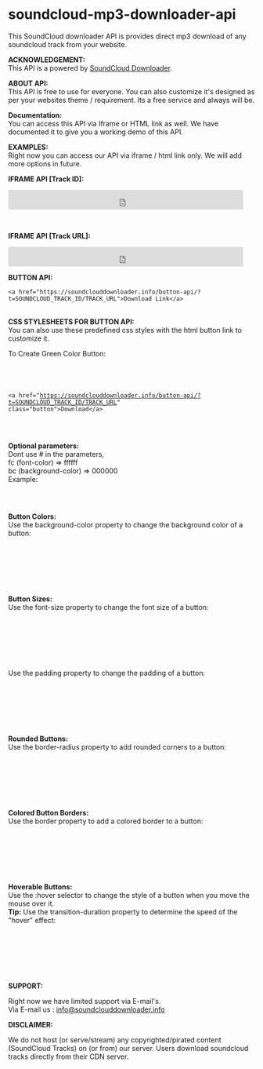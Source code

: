 # soundcloud-mp3-downloader-api
This SoundCloud downloader API is provides direct mp3 download of any soundcloud track from your website.
<br>

<p><b>ACKNOWLEDGEMENT:</b> <br>
This API is a powered by
<a href="https://soundclouddownloader.info/" title="Soundcloud downloader">SoundCloud Downloader</a>. <br>

<b>ABOUT API:</b> <br>
This API is free to use for everyone. You 
can also customize it's designed as per your websites theme / requirement. Its a 
free service and always will be. <br>

<b>Documentation:</b><br> You can access this API via Iframe or HTML link as well. We have documented it to give you a working demo of 
this API.<br>

<b>EXAMPLES:</b><br/>
Right now you can access our API via iframe / html link only. We will add more options in future.
<br/>

<b>IFRAME API [Track ID]: </b><br>
<pre><code><iframe src="https://soundclouddownloader.info/iframe-api/?t=SOUNDCLOUD_TRACK_ID" width="480" height="40" scrolling="no" style="border:none;"></iframe></code></pre><br>

<b>IFRAME API [Track URL]: </b><br>

<pre><code><iframe src="https://soundclouddownloader.info/iframe-api/?t=SOUNDCLOUD_TRACK_URL" width="480" height="40" scrolling="no" style="border:none;"></iframe></code></pre>

<b>BUTTON API: </b><br>
<pre><code>&lt;a href="https://soundclouddownloader.info/button-api/?t=SOUNDCLOUD_TRACK_ID/TRACK_URL"&gt;Download Link&lt;/a&gt;</code></pre>
<br>
<b>CSS STYLESHEETS FOR BUTTON API: </b><br>
You can also use these predefined css styles with the html button link to customize it.<br/>

To Create Green Color Button: <br/>
<pre>
<code>
<style>.button {
    background-color: #4CAF50; /* Green */
    border: none;
    color: white;
    padding: 15px 32px;
    text-align: center;
    text-decoration: none;
    display: inline-block;
    font-size: 16px;
    margin: 4px 2px;
    cursor: pointer;
}</style>


&lt;a href="https://soundclouddownloader.info/button-api/?t=SOUNDCLOUD_TRACK_ID/TRACK_URL" class="button"&gt;Download&lt;/a&gt;</code></pre>
<br>


<b>Optional parameters: </b><br/>
Dont use # in the parameters,<br>
fc (font-color)       => ffffff<br>
bc (background-color) => 000000<br>
Example:<br>
<pre>
<code<iframe src="https://soundclouddownloader.info/iframe-api/?t=SOUNDCLOUD_TRACK_URL&fc=ffffff&bc=000000" width="480" height="40" scrolling="no" style="border:none;"></iframe></code></pre>
<br>


<b>Button Colors:</b><br/>
Use the background-color property to change the background color of a button: <br/>
<pre>
<code>
<style>
.button2 {background-color: #008CBA;} /* Blue */
.button3 {background-color: #f44336;} /* Red */ 
.button4 {background-color: #e7e7e7; color: black;} /* Gray */ 
.button5 {background-color: #555555;} /* Black */
</style>
</code>
</pre>
<br/>


<b>Button Sizes:</b><br/>
Use the font-size property to change the font size of a button:
<br/>
<pre>
<code>
<style>
.button1 {background-color: #4CAF50;} /* Green */
.button2 {background-color: #008CBA;} /* Blue */
.button3 {background-color: #f44336;} /* Red */ 
.button4 {background-color: #e7e7e7; color: black;} /* Gray */ 
.button5 {background-color: #555555;} /* Black */
</style>
</code>
</pre>
<br>
        
    
Use the padding property to change the padding of a button:
<br/>
<pre>
<code>
<style>
.button1 {padding: 10px 24px;}
.button2 {padding: 12px 28px;}
.button3 {padding: 14px 40px;}
.button4 {padding: 32px 16px;}
.button5 {padding: 16px;}
</style>
</code>
</pre>
<br/>

<b>Rounded Buttons:</b><br/>
Use the border-radius property to add rounded corners to a button:
<br/>
<pre>
<code>
<style>
.button1 {border-radius: 2px;}
.button2 {border-radius: 4px;}
.button3 {border-radius: 8px;}
.button4 {border-radius: 12px;}
.button5 {border-radius: 50%;}
</style>
</code>
</pre>
<br>

<b>Colored Button Borders:</b><br/>
Use the border property to add a colored border to a button:
<br/>
<pre>
<code>
<style>
.button {
    background-color: #4CAF50; /* Green */
    border: none;
    color: white;
    padding: 15px 32px;
    text-align: center;
    text-decoration: none;
    display: inline-block;
    font-size: 16px;
    margin: 4px 2px;
    cursor: pointer;
}

.button1 {
    background-color: white; 
    color: black; 
    border: 2px solid #4CAF50;
}

.button2 {
    background-color: white; 
    color: black; 
    border: 2px solid #008CBA;
}

.button3 {
    background-color: white; 
    color: black; 
    border: 2px solid #f44336;
}

.button4 {
    background-color: white;
    color: black;
    border: 2px solid #e7e7e7;
}

.button5 {
    background-color: white;
    color: black;
    border: 2px solid #555555;
}
</style>
</code>
</pre>
<br>

<b>Hoverable Buttons:</b><br/>
Use the :hover selector to change the style of a button when you move the mouse over it.<br>
<strong>Tip:</strong> Use the transition-duration property to determine the speed of the "hover" effect:
<br/>
<pre>
<code>
<style>
.button {
    background-color: #4CAF50; /* Green */
    border: none;
    color: white;
    padding: 16px 32px;
    text-align: center;
    text-decoration: none;
    display: inline-block;
    font-size: 16px;
    margin: 4px 2px;
    -webkit-transition-duration: 0.4s; /* Safari */
    transition-duration: 0.4s;
    cursor: pointer;
}

.button1 {
    background-color: white; 
    color: black; 
    border: 2px solid #4CAF50;
}

.button1:hover {
    background-color: #4CAF50;
    color: white;
}

.button2 {
    background-color: white; 
    color: black; 
    border: 2px solid #008CBA;
}

.button2:hover {
    background-color: #008CBA;
    color: white;
}

.button3 {
    background-color: white; 
    color: black; 
    border: 2px solid #f44336;
}

.button3:hover {
    background-color: #f44336;
    color: white;
}

.button4 {
    background-color: white;
    color: black;
    border: 2px solid #e7e7e7;
}

.button4:hover {background-color: #e7e7e7;}

.button5 {
    background-color: white;
    color: black;
    border: 2px solid #555555;
}

.button5:hover {
    background-color: #555555;
    color: white;
}
</style>
</code>
</pre>
<br>
    
    
<b>SUPPORT:</b><br>

Right now we have limited support via E-mail's. <br>
Via E-mail us : info@soundclouddownloader.info <br>

<b>DISCLAIMER:</b><br>

We do not host (or serve/stream) any 
copyrighted/pirated content (SoundCloud Tracks) on (or from) our server. Users 
download soundcloud tracks directly from their CDN server.</p>

